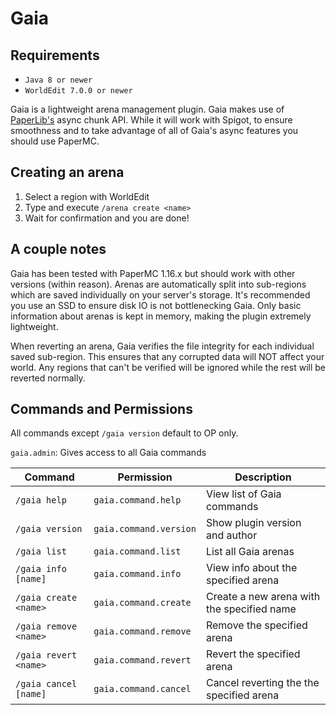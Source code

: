 # Gaia

## Requirements
- `Java 8 or newer`
- `WorldEdit 7.0.0 or newer`

Gaia is a lightweight arena management plugin.
Gaia makes use of [PaperLib's](https://github.com/PaperMC/PaperLib) async chunk API.
While it will work with Spigot, to ensure smoothness and to take advantage of all of Gaia's async features
you should use PaperMC.

## Creating an arena
1. Select a region with WorldEdit
2. Type and execute `/arena create <name>`
3. Wait for confirmation and you are done!

## A couple notes
Gaia has been tested with PaperMC 1.16.x but should work with other versions (within reason).
Arenas are automatically split into sub-regions which are saved individually on your server's storage.
It's recommended you use an SSD to ensure disk IO is not bottlenecking Gaia.
Only basic information about arenas is kept in memory, making the plugin extremely lightweight.

When reverting an arena, Gaia verifies the file integrity for each individual saved sub-region.
This ensures that any corrupted data will NOT affect your world.
Any regions that can't be verified will be ignored while the rest will be reverted normally.

## Commands and Permissions
All commands except `/gaia version` default to OP only.

`gaia.admin`: Gives access to all Gaia commands

| Command               | Permission             | Description                                |
|-----------------------|------------------------|--------------------------------------------|
| `/gaia help`          | `gaia.command.help`    | View list of Gaia commands                 |
| `/gaia version`       | `gaia.command.version` | Show plugin version and author             |
| `/gaia list`          | `gaia.command.list`    | List all Gaia arenas                       |
| `/gaia info [name]`   | `gaia.command.info`    | View info about the specified arena        |
| `/gaia create <name>` | `gaia.command.create`  | Create a new arena with the specified name |
| `/gaia remove <name>` | `gaia.command.remove`  | Remove the specified arena                 |
| `/gaia revert <name>` | `gaia.command.revert`  | Revert the specified arena                 |
| `/gaia cancel [name]` | `gaia.command.cancel`  | Cancel reverting the the specified arena   |
